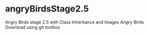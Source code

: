 # angryBirdsStage2.5
Angry Birds stage 2.5 with Class Inheritance and Images
Angry Birds Download using git toolbox